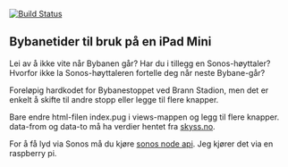 [![Build Status](https://travis-ci.org/sndrem/iPad-Interface.svg?branch=master)](https://travis-ci.org/sndrem/iPad-Interface)

## Bybanetider til bruk på en iPad Mini

Lei av å ikke vite når Bybanen går? Har du i tillegg en Sonos-høyttaler? Hvorfor ikke la Sonos-høyttaleren fortelle deg når neste Bybane-går?

Foreløpig hardkodet for Bybanestoppet ved Brann Stadion, men det er enkelt å skifte til andre stopp eller legge til flere knapper.

Bare endre html-filen index.pug i views-mappen og legg til flere knapper. data-from og data-to må ha verdier hentet fra [skyss.no](http://skyss.no).

For å få lyd via Sonos må du kjøre [sonos node api](https://github.com/jishi/node-sonos-http-api). Jeg kjører det via en raspberry pi.


